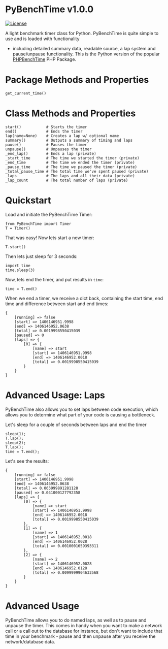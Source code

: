PyBenchTime v1.0.0
===================

[![License](https://poser.pugx.org/jsanc623/phpbenchtime/license.svg)](https://packagist.org/packages/jsanc623/phpbenchtime)

A light benchmark timer class for Python. PyBenchTime is quite simple to use and is loaded with functionality
- including detailed summary data, readable source, a lap system and pause/unpause functionality.
This is the Python version of the popular [PHPBenchTime](https://github.com/nsa-yoda/PHPBenchTime) PHP Package.

Package Methods and Properties
=======
```
get_current_time()
```

Class Methods and Properties
=======
```
start()           # Starts the timer
end()             # Ends the timer
lap(name=None)    # Creates a lap w/ optional name
summary()         # Outputs a summary of timing and laps
pause()           # Pauses the timer
unpause()         # Unpauses the timer
_end_lap()        # Ends a lap (private)
_start_time       # The time we started the timer (private)
_end_time         # The time we ended the timer (private)
_pause_time       # The time we paused the timer (private)
_total_pause_time # The total time we've spent paused (private)
_laps             # The laps and all their data (private)
_lap_count        # The total number of laps (private)
```


Quickstart
=====

Load and initiate the PyBenchTime Timer:
```
from PyBenchTime import Timer
T = Timer()
```

That was easy! Now lets start a new timer:
```
T.start()
```

Then lets just sleep for 3 seconds:
```
import time
time.sleep(3)
```

Now, lets end the timer, and put results in `time`:
```
time = T.end()
```

When we end a timer, we receive a dict back, containing the start time,
end time and difference between start and end times:
```
{
    [running] => false
    [start] => 1406146951.9998
    [end] => 1406146952.0638
    [total] => 0.0019998550415039
    [paused] => 0
    [laps] => {
        [0] => {
            [name] => start
            [start] => 1406146951.9998
            [end] => 1406146952.0018
            [total] => 0.0019998550415039
        }
    }
}
```

Advanced Usage: Laps
=====================

PyBenchTime also allows you to set laps between code execution, which allows 
you to determine what part of your code is causing a bottleneck.

Let's sleep for a couple of seconds between laps and end the timer
```
sleep(1);
T.lap();
sleep(2);
T.lap();
time = T.end();
```

Let's see the results:
```
{
    [running] => false
    [start] => 1406146951.9998
    [end] => 1406146952.0638
    [total] => 0.063999891281128
    [paused] => 0.041000127792358
    [laps] => {
        [0] => {
            [name] => start
            [start] => 1406146951.9998
            [end] => 1406146952.0018
            [total] => 0.0019998550415039
        },
        [1] => {
            [name] => 1
            [start] => 1406146952.0018
            [end] => 1406146952.0028
            [total] => 0.0010001659393311
        },
        [2] => {
            [name] => 2
            [start] => 1406146952.0028
            [end] => 1406146952.0128
            [total] => 0.0099999904632568
        }
    }
}
```

Advanced Usage
==============
PyBenchTime allows you to do named laps, as well as to pause and unpause the timer. This comes in handy when you want 
to make a network call or a call out to the database for instance, but don't want to include that time in your 
benchmark - pause and then unpause after you receive the network/database data.
